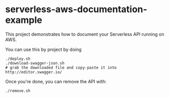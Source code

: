 # serverless-aws-documentation-example

This project demonstrates how to document your Serverless API running on AWS.

You can use this by project by doing

    ./deploy.sh
    ./download-swagger-json.sh
    # grab the downloaded file and copy-paste it into http://editor.swagger.io/

Once you're done, you can remove the API with:

    ./remove.sh
